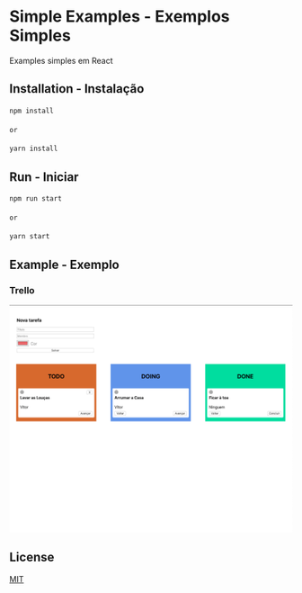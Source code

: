 # Simple Examples - Exemplos Simples

Examples simples em React

## Installation - Instalação

```bash
npm install

or

yarn install
```

## Run - Iniciar

```bash
npm run start

or 

yarn start
```

## Example - Exemplo

### Trello

![Trello](https://github.com/vitorrios1001/simple-examples/blob/master/docs/trello/home-trello.png?raw=true)


## License
[MIT](https://choosealicense.com/licenses/mit/)